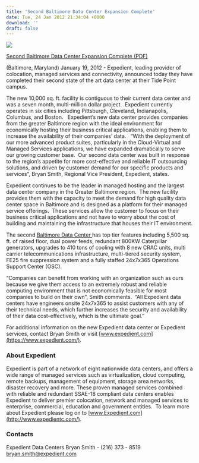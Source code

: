```yaml
---
title: 'Second Baltimore Data Center Expansion Complete'
date: Tue, 24 Jan 2012 21:34:04 +0000
download: ''
draft: false
---
```


![](/images/document-icon.jpg)

[Second Baltimore Data Center Expansion Complete (PDF)](https://www.expedient.com/Baltimore_Expansion_2_Complete.pdf)

(Baltimore, Maryland) January 19, 2012 - Expedient, leading provider of colocation, managed services and connectivity, announced today they have completed their second state of the art data center at their Tide Point campus.

The new 10,000 sq. ft. facility is contiguous to their current data center and was a seven month, multi-million dollar project.  Expedient currently operates in six cities including Pittsburgh, Cleveland, Indianapolis, Columbus, and Boston.   Expedient’s new data center provides companies from the greater Baltimore region with the ideal environment for economically hosting their business critical applications, enabling them to increase the availability of their companies’ data.   “With the deployment of our more advanced product suites, particularly in the Cloud-Virtual and Managed Services applications, we have expanded dramatically to serve our growing customer base.  Our second data center was built in response to the region’s appetite for more cost-effective and reliable IT outsourcing solutions, and driven by customer demand for our specific products and services”, Bryan Smith, Regional Vice President, Expedient, states.

Expedient continues to be the leader in managed hosting and the largest data center company in the Greater Baltimore region.  The new facility provides them with the capacity to meet the demand for high quality data center space in Baltimore and is designed as a platform for their managed service offerings.  These services allow the customer to focus on their business critical applications and not have to worry about the cost of building and maintaining the infrastructure that houses their IT environment.

The second [Baltimore Data Center ](https://www.expedient.com/data-centers/baltimore-data-center-tide-point/)has top tier features including 5,500 sq. ft. of raised floor, dual power feeds, redundant 800KW Caterpillar generators, upgrades to 410 tons of cooling with 8 new CRAC units, multi carrier telecommunications infrastructure, multi-tiered security system, FE25 fire suppression system and a fully staffed 24x7x365 Operations Support Center (OSC).

“Companies can benefit from working with an organization such as ours because we give them access to an extremely robust and reliable computing environment that is not economically feasible for most companies to build on their own”, Smith comments.  “All Expedient data centers have engineers onsite 24x7x365 to assist customers with any of their technical needs, which further increases the security and availability of their data cost-effectively, which is the ultimate goal.”

For additional information on the new Expedient data center or Expedient services, contact Bryan Smith or visit [www.expedient.com](https://www.expedient.com/).

### About Expedient

Expedient is part of a network of eight nationwide data centers, and offers a wide range of managed services such as virtualization, cloud computing, remote backups, management of equipment, storage area networks, disaster recovery and more. These proven managed services combined with reliable and redundant SSAE-18 compliant data centers enables Expedient to deliver premier colocation, network and managed services to enterprise, commercial, education and government entities.  To learn more about Expedient please log on to [www.Expedient.com](http://www.expedientc.com/).

### Contacts

Expedient Data Centers Bryan Smith - (216) 373 - 8519 [bryan.smith@expedient.com](mailto:bryan.smith@expedient.com)